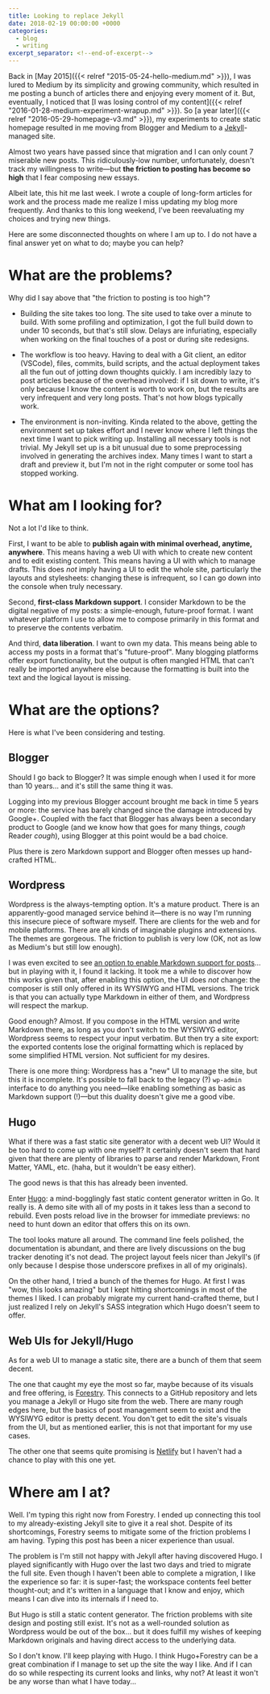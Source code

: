 ```yaml
---
title: Looking to replace Jekyll
date: 2018-02-19 00:00:00 +0000
categories:
  - blog
  - writing
excerpt_separator: <!--end-of-excerpt-->
---
```


Back in [May 2015]({{< relref "2015-05-24-hello-medium.md" >}}), I was lured to Medium by its simplicity and growing community, which resulted in me posting a bunch of articles there and enjoying every moment of it. But, eventually, I noticed that [I was losing control of my content]({{< relref "2016-01-28-medium-experiment-wrapup.md" >}}). So [a year later]({{< relref "2016-05-29-homepage-v3.md" >}}), my experiments to create static homepage resulted in me moving from Blogger and Medium to a [Jekyll](https://jekyllrb.com/)-managed site.

Almost two years have passed since that migration and I can only count 7 miserable new posts. This ridiculously-low number, unfortunately, doesn't track my willingness to write—but **the friction to posting has become so high** that I fear composing new essays.

<!--end-of-excerpt-->

Albeit late, this hit me last week. I wrote a couple of long-form articles for work and the process made me realize I miss updating my blog more frequently. And thanks to this long weekend, I've been reevaluating my choices and trying new things.

Here are some disconnected thoughts on where I am up to. I do not have a final answer yet on what to do; maybe you can help?

# What are the problems?

Why did I say above that "the friction to posting is too high"?

* Building the site takes too long. The site used to take over a minute to build. With some profiling and optimization, I got the full build down to under 10 seconds, but that's still slow. Delays are infuriating, especially when working on the final touches of a post or during site redesigns.

* The workflow is too heavy. Having to deal with a Git client, an editor (VSCode), files, commits, build scripts, and the actual deployment takes all the fun out of jotting down thoughts quickly. I am incredibly lazy to post articles because of the overhead involved: if I sit down to write, it's only because I know the content is worth to work on, but the results are very infrequent and very long posts. That's not how blogs typically work.

* The environment is non-inviting. Kinda related to the above, getting the environment set up takes effort and I never know where I left things the next time I want to pick writing up. Installing all necessary tools is not trivial. My Jekyll set up is a bit unusual due to some preprocessing involved in generating the archives index. Many times I want to start a draft and preview it, but I'm not in the right computer or some tool has stopped working.

# What am I looking for?

Not a lot I'd like to think.

First, I want to be able to **publish again with minimal overhead, anytime, anywhere**. This means having a web UI with which to create new content and to edit existing content. This means having a UI with which to manage drafts. This does _not_ imply having a UI to edit the whole site, particularly the layouts and stylesheets: changing these is infrequent, so I can go down into the console when truly necessary.

Second, **first-class Markdown support**. I consider Markdown to be the digital negative of my posts: a simple-enough, future-proof format. I want whatever platform I use to allow me to compose primarily in this format and to preserve the contents verbatim.

And third, **data liberation**. I want to own my data. This means being able to access my posts in a format that's "future-proof". Many blogging platforms offer export functionality, but the output is often mangled HTML that can't really be imported anywhere else because the formatting is built into the text and the logical layout is missing.

# What are the options?

Here is what I've been considering and testing.

## Blogger

Should I go back to Blogger? It was simple enough when I used it for more than 10 years... and it's still the same thing it was.

Logging into my previous Blogger account brought me back in time 5 years or more: the service has barely changed since the damage introduced by Google+. Coupled with the fact that Blogger has always been a secondary product to Google (and we know how that goes for many things, _cough_ Reader _cough_), using Blogger at this point would be a bad choice.

Plus there is zero Markdown support and Blogger often messes up hand-crafted HTML.

## Wordpress

Wordpress is the always-tempting option. It's a mature product. There is an apparently-good managed service behind it—there is no way I'm running this insecure piece of software myself. There are clients for the web and for mobile platforms. There are all kinds of imaginable plugins and extensions. The themes are gorgeous. The friction to publish is very low (OK, not as low as Medium's but still low enough).

I was even excited to see [an option to enable Markdown support for posts](https://en.support.wordpress.com/markdown/)... but in playing with it, I found it lacking. It took me a while to discover how this works given that, after enabling this option, the UI does _not_ change: the composer is still only offered in its WYSIWYG and HTML versions. The trick is that you can actually type Markdown in either of them, and Wordpress will respect the markup.

Good enough? Almost. If you compose in the HTML version and write Markdown there, as long as you don't switch to the WYSIWYG editor, Wordpress seems to respect your input verbatim. But then try a site export: the exported contents lose the original formatting which is replaced by some simplified HTML version. Not sufficient for my desires.

There is one more thing: Wordpress has a "new" UI to manage the site, but this it is incomplete. It's possible to fall back to the legacy (?) `wp-admin` interface to do anything you need—like enabling something as basic as Markdown support (!)—but this duality doesn't give me a good vibe.

## Hugo

What if there was a fast static site generator with a decent web UI? Would it be too hard to come up with one myself? It certainly doesn't seem that hard given that there are plenty of libraries to parse and render Markdown, Front Matter, YAML, etc. (haha, but it wouldn't be easy either).

The good news is that this has already been invented.

Enter [Hugo](https://gohugo.io/): a mind-bogglingly fast static content generator written in Go. It really is. A demo site with all of my posts in it takes less than a second to rebuild. Even posts reload live in the browser for immediate previews: no need to hunt down an editor that offers this on its own.

The tool looks mature all around. The command line feels polished, the documentation is abundant, and there are lively discussions on the bug tracker denoting it's not dead. The project layout feels nicer than Jekyll's (if only because I despise those underscore prefixes in all of my originals).

On the other hand, I tried a bunch of the themes for Hugo. At first I was "wow, this looks amazing" but I kept hitting shortcomings in most of the themes I liked. I can probably migrate my current hand-crafted theme, but I just realized I rely on Jekyll's SASS integration which Hugo doesn't seem to offer.

## Web UIs for Jekyll/Hugo

As for a web UI to manage a static site, there are a bunch of them that seem decent.

The one that caught my eye the most so far, maybe because of its visuals and free offering, is [Forestry](http://forestry.io/). This connects to a GitHub repository and lets you manage a Jekyll or Hugo site from the web. There are many rough edges here, but the basics of post management seem to exist and the WYSIWYG editor is pretty decent. You don't get to edit the site's visuals from the UI, but as mentioned earlier, this is not that important for my use cases.

The other one that seems quite promising is [Netlify](http://netlify.com/) but I haven't had a chance to play with this one yet.

# Where am I at?

Well. I'm typing this right now from Forestry. I ended up connecting this tool to my already-existing Jekyll site to give it a real shot. Despite of its shortcomings, Forestry seems to mitigate some of the friction problems I am having. Typing this post has been a nicer experience than usual.

The problem is I'm still not happy with Jekyll after having discovered Hugo. I played significantly with Hugo over the last two days and tried to migrate the full site. Even though I haven't been able to complete a migration, I like the experience so far: it is super-fast; the workspace contents feel better thought-out; and it's written in a language that I know and enjoy, which means I can dive into its internals if I need to.

But Hugo is still a static content generator. The friction problems with site design and posting still exist. It's not as a well-rounded solution as Wordpress would be out of the box... but it does fulfill my wishes of keeping Markdown originals and having direct access to the underlying data.

So I don't know. I'll keep playing with Hugo. I think Hugo+Forestry can be a great combination if I manage to set up the site the way I like. And if I can do so while respecting its current looks and links, why not? At least it won't be any worse than what I have today...
